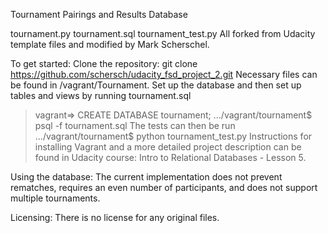 Tournament Pairings and Results Database

tournament.py tournament.sql tournament_test.py
All forked from Udacity template files and modified by Mark Scherschel.

To get started:
Clone the repository: git clone https://github.com/schersch/udacity_fsd_project_2.git
Necessary files can be found in /vagrant/Tournament.
Set up the database and then set up tables and views by running tournament.sql
>vagrant=> CREATE DATABASE tournament;
>.../vagrant/tournament$ psql -f tournament.sql
The tests can then be run
>.../vagrant/tournament$ python tournament_test.py
Instructions for installing Vagrant and a more detailed project description can be found 
    in Udacity course: Intro to Relational Databases - Lesson 5.

Using the database:
The current implementation does not prevent rematches, requires an even number of
    participants, and does not support multiple tournaments.

Licensing:
There is no license for any original files.
